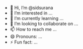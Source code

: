 - 👋 Hi, I’m @sidsurana
- 👀 I’m interested in ...
- 🌱 I’m currently learning ...
- 💞️ I’m looking to collaborate on ...
- 📫 How to reach me ...
- 😄 Pronouns: ...
- ⚡ Fun fact: ...

<!---
sidsurana/sidsurana is a ✨ special ✨ repository because its `README.md` (this file) appears on your GitHub profile.
You can click the Preview link to take a look at your changes.
--->
